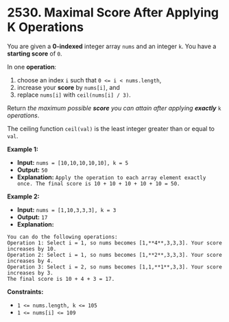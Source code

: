 # 2530. Maximal Score After Applying K Operations

You are given a **0-indexed** integer array `nums` and an integer `k`. You have a **starting score** of `0`.

In one **operation**:

1.  choose an index `i` such that `0 <= i < nums.length`,
2.  increase your **score** by `nums[i]`, and
3.  replace `nums[i]` with `ceil(nums[i] / 3)`.

Return _the maximum possible **score** you can attain after applying **exactly**_ `k` _operations_.

The ceiling function `ceil(val)` is the least integer greater than or equal to `val`.

**Example 1:**

* **Input:** `nums = [10,10,10,10,10], k = 5`
* **Output:** `50`
* **Explanation:** `Apply the operation to each array element exactly once. The final score is 10 + 10 + 10 + 10 + 10 = 50.`

**Example 2:**

* **Input:** `nums = [1,10,3,3,3], k = 3`
* **Output:** `17`
* **Explanation:**
```
You can do the following operations:
Operation 1: Select i = 1, so nums becomes [1,**4**,3,3,3]. Your score increases by 10.
Operation 2: Select i = 1, so nums becomes [1,**2**,3,3,3]. Your score increases by 4.
Operation 3: Select i = 2, so nums becomes [1,1,**1**,3,3]. Your score increases by 3.
The final score is 10 + 4 + 3 = 17.
```

**Constraints:**

*   `1 <= nums.length, k <= 105`
*   `1 <= nums[i] <= 109`
